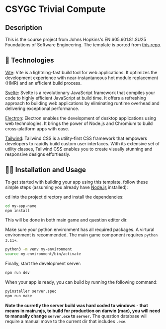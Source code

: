 # CSYGC Trivial Compute

## Description
This is the course project from Johns Hopkins's EN.605.601.81.SU25 Foundations of Software Engineering. The template is ported from [this repo](https://github.com/feernandobraga/vitesvelctron). 

## 🧋 Technologies
[Vite](https://vitejs.dev/): Vite is a lightning-fast build tool for web applications. It optimizes the development experience with near-instantaneous hot module replacement (HMR) and an efficient build process.

[Svelte](https://svelte.dev/): Svelte is a revolutionary JavaScript framework that compiles your code to highly efficient JavaScript at build time. It offers a refreshing approach to building web applications by eliminating runtime overhead and delivering exceptional performance.

[Electron](https://www.electronjs.org/): Electron enables the development of desktop applications using web technologies. It brings the power of Node.js and Chromium to build cross-platform apps with ease.

[Tailwind](https://tailwindcss.com/): Tailwind CSS is a utility-first CSS framework that empowers developers to rapidly build custom user interfaces. With its extensive set of utility classes, Tailwind CSS enables you to create visually stunning and responsive designs effortlessly.

## 👨‍💻 Installation and Usage
To get started with building your app using this template, follow these simple steps (assuming you already have [Node.js](https://nodejs.org/) installed):

cd into the project directory and install the dependencies:
```bash
cd my-app-name
npm install
```
This will be done in both main game and question editor dir.

Make sure your python environment has all required packages. A virtural environment is recommended. The main game component requires `python 3.11+`.

```bash
python3 -m venv my-environment
source my-environment/bin/activate
```

Finally, start the development server:
```bash
npm run dev
```

When your app is ready, you can build by running the following command:
```bash
pyinstaller server.spec
npm run make
```

**Note the curretly the server build was hard coded to windows - that means in main.mjs, to build for production on darwin (mac), you will need to manually change `server.exe` to `server`.**
The question database will require a manual move to the current dir that includes `.exe`. 

